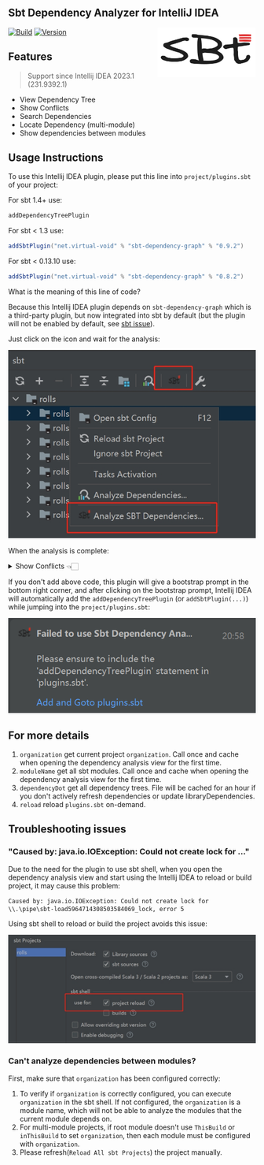 Sbt Dependency Analyzer for IntelliJ IDEA
---------

<img src="./logo.png" width = "200" height = "100" alt="logo" align="right" />

[![Build](https://github.com/bitlap/intellij-sbt-dependency-analyzer/actions/workflows/ScalaCI.yml/badge.svg)](https://github.com/bitlap/intellij-sbt-dependency-analyzer/actions/workflows/ScalaCI.yml)
[![Version](https://img.shields.io/jetbrains/plugin/v/22427-sbt-dependency-analyzer?label=version)](https://plugins.jetbrains.com/plugin/22427-sbt-dependency-analyzer)

## Features

> Support since Intellij IDEA 2023.1 (231.9392.1)

- View Dependency Tree
- Show Conflicts
- Search Dependencies
- Locate Dependency (multi-module)
- Show dependencies between modules

## Usage Instructions

To use this Intellij IDEA plugin, please put this line into `project/plugins.sbt` of your project:

For sbt 1.4+ use:
```scala
addDependencyTreePlugin
```

For sbt < 1.3 use:
```scala
addSbtPlugin("net.virtual-void" % "sbt-dependency-graph" % "0.9.2")
```

For sbt < 0.13.10 use:
```scala
addSbtPlugin("net.virtual-void" % "sbt-dependency-graph" % "0.8.2")
```

What is the meaning of this line of code?

Because this Intellij IDEA plugin depends on `sbt-dependency-graph` which is a third-party plugin, but now integrated into sbt by default (but the plugin will not be enabled by default, see [sbt issue](https://github.com/sbt/sbt/pull/5880)).

Just click on the icon and wait for the analysis:

![](./docs/gotoAnalyze1.jpg)

When the analysis is complete:

<details>
<summary>Show Conflicts 👈🏻</summary>

![](./docs/dependencyTreeConflicts.jpg)

</details>

If you don't add above code, this plugin will give a bootstrap prompt in the bottom right corner, and after clicking on the bootstrap prompt, Intellij IDEA will automatically add the `addDependencyTreePlugin` (or `addSbtPlugin(...)`) while jumping into the `project/plugins.sbt`:

![](docs/notifyAndGoto.jpg)

## For more details

1. `organization` get current project `organization`. Call once and cache when opening the dependency analysis view for the first time.
2. `moduleName` get all sbt modules. Call once and cache when opening the dependency analysis view for the first time.
3. `dependencyDot` get all dependency trees. File will be cached for an hour if you don't actively refresh dependencies or update libraryDependencies.
4. `reload` reload `plugins.sbt` on-demand.

## Troubleshooting issues

### "Caused by: java.io.IOException: Could not create lock for ..."

Due to the need for the plugin to use sbt shell, when you open the dependency analysis view and start using the Intellij IDEA to reload or build project, it may cause this problem:
```
Caused by: java.io.IOException: Could not create lock for \\.\pipe\sbt-load5964714308503584069_lock, error 5
```
Using sbt shell to reload or build the project avoids this issue:

![](docs/sbtShellUseForReload.jpg)


### Can't analyze dependencies between modules?

First, make sure that `organization` has been configured correctly: 
1. To verify if `organization` is correctly configured, you can execute `organization` in the sbt shell. If not configured, the `organization` is a module name, which will not be able to analyze the modules that the current module depends on.
2. For multi-module projects, if root module doesn't use `ThisBuild` or `inThisBuild` to set `organization`, then each module must be configured with `organization`.
3. Please refresh(`Reload All sbt Projects`) the project manually.